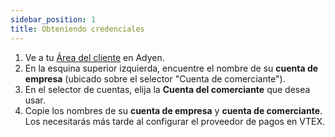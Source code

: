 ```yaml
---
sidebar_position: 1
title: Obteniendo credenciales
---
```



1. Ve a tu [Área del cliente](https://ca-test.adyen.com/ca/ca/overview/default.shtml) en Adyen.
2. En la esquina superior izquierda, encuentre el nombre de su **cuenta de empresa** (ubicado sobre el selector "Cuenta de comerciante").
3. En el selector de cuentas, elija la **Cuenta del comerciante** que desea usar.
4. Copie los nombres de su **cuenta de empresa** y **cuenta de comerciante**. Los necesitarás más tarde al configurar el proveedor de pagos en VTEX.